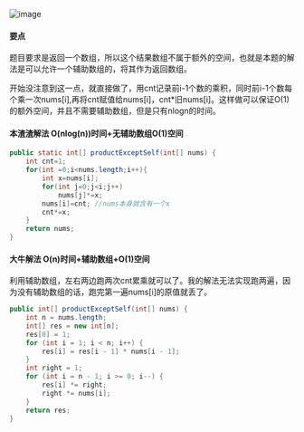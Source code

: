 ![image](http://ww2.sinaimg.cn/large/005CRBrHjw1f8gafpb8tvj30rr088wez.jpg)

#### 要点
题目要求是返回一个数组，所以这个结果数组不属于额外的空间，也就是本题的解法是可以允许一个辅助数组的，将其作为返回数组。

开始没注意到这一点，就直接做了，用cnt记录前i-1个数的乘积，同时前i-1个数每个乘一次nums[i],再将cnt赋值给nums[i]，cnt*旧nums[i]。这样做可以保证O(1)的额外空间，并且不需要辅助数组，但是只有nlogn的时间。
#### 本渣渣解法 O(nlog(n))时间+无辅助数组O(1)空间
```Java
public static int[] productExceptSelf(int[] nums) {
	int cnt=1;
    for(int =0;i<nums.length;i++){
    	int x=nums[i];
    	for(int j=0;j<i;j++)
    		nums[j]*=x;
    	nums[i]=cnt; //nums本身就含有一个x
    	cnt*=x;
    }
    return nums;
}
```
#### 大牛解法 O(n)时间+辅助数组+O(1)空间
利用辅助数组，左右两边跑两次cnt累乘就可以了。我的解法无法实现跑两遍，因为没有辅助数组的话，跑完第一遍nums[i]的原值就丢了。
```Java
public int[] productExceptSelf(int[] nums) {
    int n = nums.length;
    int[] res = new int[n];
    res[0] = 1;
    for (int i = 1; i < n; i++) {
        res[i] = res[i - 1] * nums[i - 1];
    }
    int right = 1;
    for (int i = n - 1; i >= 0; i--) {
        res[i] *= right;
        right *= nums[i];
    }
    return res;
}
```